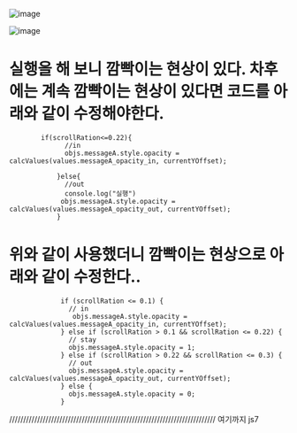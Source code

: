 
![image](https://github.com/understanding963852/app-clone1/assets/60366769/a1fe1cf8-0e12-451d-84a1-df4af5b232c5)


![image](https://github.com/understanding963852/app-clone1/assets/60366769/20a3c607-85bb-4d9d-a9a5-b2f931bf4c92)


# 실행을 해 보니 깜빡이는 현상이 있다. 차후에는 계속 깜빡이는 현상이 있다면 코드를 아래와 같이 수정해야한다.

            if(scrollRation<=0.22){
                  //in
                  objs.messageA.style.opacity = calcValues(values.messageA_opacity_in, currentYOffset);

                }else{
                  //out
                  console.log("실행")
                 objs.messageA.style.opacity = calcValues(values.messageA_opacity_out, currentYOffset);
                }


# 위와 같이 사용했더니 깜빡이는 현상으로 아래와 같이 수정한다..

                 if (scrollRation <= 0.1) {
                   // in
                    objs.messageA.style.opacity = calcValues(values.messageA_opacity_in, currentYOffset);
                 } else if (scrollRation > 0.1 && scrollRation <= 0.22) {
                   // stay
                   objs.messageA.style.opacity = 1;
                 } else if (scrollRation > 0.22 && scrollRation <= 0.3) {
                   // out
                   objs.messageA.style.opacity = calcValues(values.messageA_opacity_out, currentYOffset);
                 } else {
                   objs.messageA.style.opacity = 0;
                 }

 ////////////////////////////////////////////////////////////////////////// 여기까지 js7

